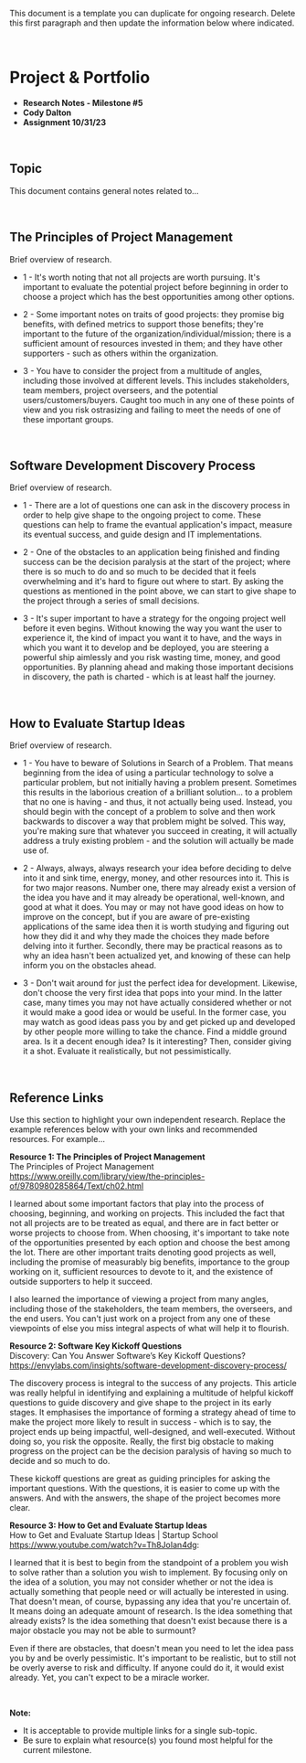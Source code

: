 This document is a template you can duplicate for ongoing research. Delete this first paragraph and then update the information below where indicated. 


<br>

# Project & Portfolio 

* **Research Notes - Milestone #5**
* **Cody Dalton**
* **Assignment 10/31/23**

<br>


## Topic

This document contains general notes related to...

<br>

## The Principles of Project Management
Brief overview of research. 

* 1 - It's worth noting that not all projects are worth pursuing. It's important to evaluate the potential project before beginning in order to choose a project which has the best opportunities among other options.

* 2 - Some important notes on traits of good projects: they promise big benefits, with defined metrics to support those benefits; they're important to the future of the organization/individual/mission; there is a sufficient amount of resources invested in them; and they have other supporters - such as others within the organization. 

* 3 - You have to consider the project from a multitude of angles, including those involved at different levels. This includes stakeholders, team members, project overseers, and the potential users/customers/buyers. Caught too much in any one of these points of view and you risk ostrasizing and failing to meet the needs of one of these important groups.

<br>

## Software Development Discovery Process
Brief overview of research. 

* 1 - There are a lot of questions one can ask in the discovery process in order to help give shape to the ongoing project to come. These questions can help to frame the evantual application's impact, measure its eventual success, and guide design and IT implementations.

* 2 - One of the obstacles to an application being finished and finding success can be the decision paralysis at the start of the project; where there is so much to do and so much to be decided that it feels overwhelming and it's hard to figure out where to start. By asking the questions as mentioned in the point above, we can start to give shape to the project through a series of small decisions.

* 3 - It's super important to have a strategy for the ongoing project well before it even begins. Without knowing the way you want the user to experience it, the kind of impact you want it to have, and the ways in which you want it to develop and be deployed, you are steering a powerful ship aimlessly and you risk wasting time, money, and good opportunities. By planning ahead and making those important decisions in discovery, the path is charted - which is at least half the journey.

<br>

## How to Evaluate Startup Ideas
Brief overview of research. 

* 1 - You have to beware of Solutions in Search of a Problem. That means beginning from the idea of using a particular technology to solve a particular problem, but not initially having a problem present. Sometimes this results in the laborious creation of a brilliant solution... to a problem that no one is having - and thus, it not actually being used. Instead, you should begin with the concept of a problem to solve and then work backwards to discover a way that problem might be solved. This way, you're making sure that whatever you succeed in creating, it will actually address a truly existing problem - and the solution will actually be made use of.

* 2 - Always, always, always research your idea before deciding to delve into it and sink time, energy, money, and other resources into it. This is for two major reasons. Number one, there may already exist a version of the idea you have and it may already be operational, well-known, and good at what it does. You may or may not have good ideas on how to improve on the concept, but if you are aware of pre-existing applications of the same idea then it is worth studying and figuring out how they did it and why they made the choices they made before delving into it further. Secondly, there may be practical reasons as to why an idea hasn't been actualized yet, and knowing of these can help inform you on the obstacles ahead.

* 3 - Don't wait around for just the perfect idea for development. Likewise, don't choose the very first idea that pops into your mind. In the latter case, many times you may not have actually considered whether or not it would make a good idea or would be useful. In the former case, you may watch as good ideas pass you by and get picked up and developed by other people more willing to take the chance. Find a middle ground area. Is it a decent enough idea? Is it interesting? Then, consider giving it a shot. Evaluate it realistically, but not pessimistically. 


    
<br>

## Reference Links
Use this section to highlight your own independent research. Replace the example references below with your own links and recommended resources. For example...

**Resource 1: The Principles of Project Management**  
The Principles of Project Management
https://www.oreilly.com/library/view/the-principles-of/9780980285864/Text/ch02.html 

I learned about some important factors that play into the process of choosing, beginning, and working on projects. This included the fact that not all projects are to be treated as equal, and there are in fact better or worse projects to choose from. When choosing, it's important to take note of the opportunities presented by each option and choose the best among the lot. There are other important traits denoting good projects as well, including the promise of measurably big benefits, importance to the group working on it, sufficient resources to devote to it, and the existence of outside supporters to help it succeed.

I also learned the importance of viewing a project from many angles, including those of the stakeholders, the team members, the overseers, and the end users. You can't just work on a project from any one of these viewpoints of else you miss integral aspects of what will help it to flourish.

**Resource 2: Software Key Kickoff Questions**    
Discovery: Can You Answer Software’s Key Kickoff Questions? 
https://envylabs.com/insights/software-development-discovery-process/ 

The discovery process is integral to the success of any projects. This article was really helpful in identifying and explaining a multitude of helpful kickoff questions to guide discovery and give shape to the project in its early stages. It emphasises the importance of forming a strategy ahead of time to make the project more likely to result in success - which is to say, the project ends up being impactful, well-designed, and well-executed. Without doing so, you risk the opposite. Really, the first big obstacle to making progress on the project can be the decision paralysis of having so much to decide and so much to do. 

These kickoff questions are great as guiding principles for asking the important questions. With the questions, it is easier to come up with the answers. And with the answers, the shape of the project becomes more clear.


**Resource 3: How to Get and Evaluate Startup Ideas**      
How to Get and Evaluate Startup Ideas | Startup School 
https://www.youtube.com/watch?v=Th8JoIan4dg: 

I learned that it is best to begin from the standpoint of a problem you wish to solve rather than a solution you wish to implement. By focusing only on the idea of a solution, you may not consider whether or not the idea is actually something that people need or will actually be interested in using. That doesn't mean, of course, bypassing any idea that you're uncertain of. It means doing an adequate amount of research. Is the idea something that already exists? Is the idea something that doesn't exist because there is a major obstacle you may not be able to surmount? 

Even if there are obstacles, that doesn't mean you need to let the idea pass you by and be overly pessimistic. It's important to be realistic, but to still not be overly averse to risk and difficulty. If anyone could do it, it would exist already. Yet, you can't expect to be a miracle worker.

<br>

**Note:**  

* It is acceptable to provide multiple links for a single sub-topic.  
* Be sure to explain what resource(s) you found most helpful for the current milestone. 



